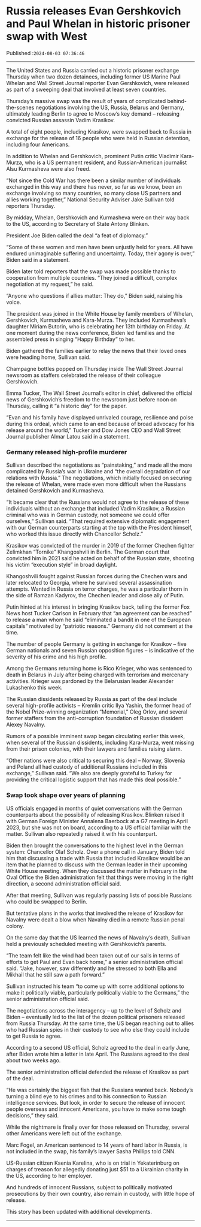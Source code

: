 # Russia releases Evan Gershkovich and Paul Whelan in historic prisoner swap with West

Published :`2024-08-03 07:36:46`

---

The United States and Russia carried out a historic prisoner exchange Thursday when two dozen detainees, including former US Marine Paul Whelan and Wall Street Journal reporter Evan Gershkovich, were released as part of a sweeping deal that involved at least seven countries.

Thursday’s massive swap was the result of years of complicated behind-the-scenes negotiations involving the US, Russia, Belarus and Germany, ultimately leading Berlin to agree to Moscow’s key demand – releasing convicted Russian assassin Vadim Krasikov.

A total of eight people, including Krasikov, were swapped back to Russia in exchange for the release of 16 people who were held in Russian detention, including four Americans.

In addition to Whelan and Gershkovich, prominent Putin critic Vladimir Kara-Murza, who is a US permanent resident, and Russian-American journalist Alsu Kurmasheva were also freed.

“Not since the Cold War has there been a similar number of individuals exchanged in this way and there has never, so far as we know, been an exchange involving so many countries, so many close US partners and allies working together,” National Security Adviser Jake Sullivan told reporters Thursday.

By midday, Whelan, Gershkovich and Kurmasheva were on their way back to the US, according to Secretary of State Antony Blinken.

President Joe Biden called the deal “a feat of diplomacy.”

“Some of these women and men have been unjustly held for years. All have endured unimaginable suffering and uncertainty. Today, their agony is over,” Biden said in a statement.

Biden later told reporters that the swap was made possible thanks to cooperation from multiple countries. “They joined a difficult, complex negotiation at my request,” he said.

“Anyone who questions if allies matter: They do,” Biden said, raising his voice.

The president was joined in the White House by family members of Whelan, Gershkovich, Kurmasheva and Kara-Murza. They included Kurmasheva’s daughter Miriam Butorin, who is celebrating her 13th birthday on Friday. At one moment during the news conference, Biden led families and the assembled press in singing “Happy Birthday” to her.

Biden gathered the families earlier to relay the news that their loved ones were heading home, Sullivan said.

Champagne bottles popped on Thursday inside The Wall Street Journal newsroom as staffers celebrated the release of their colleague Gershkovich.

Emma Tucker, The Wall Street Journal’s editor in chief, delivered the official news of Gershkovich’s freedom to the newsroom just before noon on Thursday, calling it “a historic day” for the paper.

“Evan and his family have displayed unrivaled courage, resilience and poise during this ordeal, which came to an end because of broad advocacy for his release around the world,” Tucker and Dow Jones CEO and Wall Street Journal publisher Almar Latou said in a statement.

### Germany released high-profile murderer

Sullivan described the negotiations as “painstaking,” and made all the more complicated by Russia’s war in Ukraine and “the overall degradation of our relations with Russia.” The negotiations, which initially focused on securing the release of Whelan, were made even more difficult when the Russians detained Gershkovich and Kurmasheva.

“It became clear that the Russians would not agree to the release of these individuals without an exchange that included Vadim Krasikov, a Russian criminal who was in German custody, not someone we could offer ourselves,” Sullivan said. “That required extensive diplomatic engagement with our German counterparts starting at the top with the President himself, who worked this issue directly with Chancellor Scholz.”

Krasikov was convicted of the murder in 2019 of the former Chechen fighter Zelimkhan “Tornike” Khangoshvili in Berlin. The German court that convicted him in 2021 said he acted on behalf of the Russian state, shooting his victim “execution style” in broad daylight.

Khangoshvili fought against Russian forces during the Chechen wars and later relocated to Georgia, where he survived several assassination attempts. Wanted in Russia on terror charges, he was a particular thorn in the side of Ramzan Kadyrov, the Chechen leader and close ally of Putin.

Putin hinted at his interest in bringing Krasikov back, telling the former Fox News host Tucker Carlson in February that “an agreement can be reached” to release a man whom he said “eliminated a bandit in one of the European capitals” motivated by “patriotic reasons.” Germany did not comment at the time.

The number of people Germany is getting in exchange for Krasikov – five German nationals and seven Russian opposition figures – is indicative of the severity of his crime and his high profile.

Among the Germans returning home is Rico Krieger, who was sentenced to death in Belarus in July after being charged with terrorism and mercenary activities. Krieger was pardoned by the Belarusian leader Alexander Lukashenko this week.

The Russian dissidents released by Russia as part of the deal include several high-profile activists – Kremlin critic Ilya Yashin, the former head of the Nobel Prize-winning organization “Memorial,” Oleg Orlov, and several former staffers from the anti-corruption foundation of Russian dissident Alexey Navalny.

Rumors of a possible imminent swap began circulating earlier this week, when several of the Russian dissidents, including Kara-Murza, went missing from their prison colonies, with their lawyers and families raising alarm.

“Other nations were also critical to securing this deal – Norway, Slovenia and Poland all had custody of additional Russians included in this exchange,” Sullivan said. “We also are deeply grateful to Turkey for providing the critical logistic support that has made this deal possible.”

### Swap took shape over years of planning

US officials engaged in months of quiet conversations with the German counterparts about the possibility of releasing Krasikov. Blinken raised it with German Foreign Minister Annalena Baerbock at a G7 meeting in April 2023, but she was not on board, according to a US official familiar with the matter. Sullivan also repeatedly raised it with his counterpart.

Biden then brought the conversations to the highest level in the German system: Chancellor Olaf Scholz. Over a phone call in January, Biden told him that discussing a trade with Russia that included Krasikov would be an item that he planned to discuss with the German leader in their upcoming White House meeting. When they discussed the matter in February in the Oval Office the Biden administration felt that things were moving in the right direction, a second administration official said.

After that meeting, Sullivan was regularly passing lists of possible Russians who could be swapped to Berlin.

But tentative plans in the works that involved the release of Krasikov for Navalny were dealt a blow when Navalny died in a remote Russian penal colony.

On the same day that the US learned the news of Navalny’s death, Sullivan held a previously scheduled meeting with Gershkovich’s parents.

“The team felt like the wind had been taken out of our sails in terms of efforts to get Paul and Evan back home,” a senior administration official said. “Jake, however, saw differently and he stressed to both Ella and Mikhail that he still saw a path forward.”

Sullivan instructed his team “to come up with some additional options to make it politically viable, particularly politically viable to the Germans,” the senior administration official said.

The negotiations across the interagency – up to the level of Scholz and Biden – eventually led to the list of the dozen political prisoners released from Russia Thursday. At the same time, the US began reaching out to allies who had Russian spies in their custody to see who else they could include to get Russia to agree.

According to a second US official, Scholz agreed to the deal in early June, after Biden wrote him a letter in late April. The Russians agreed to the deal about two weeks ago.

The senior administration official defended the release of Krasikov as part of the deal.

“He was certainly the biggest fish that the Russians wanted back. Nobody’s turning a blind eye to his   crimes and to his connection to Russian intelligence services. But look, in order to secure the release of innocent people overseas and innocent Americans, you have to make some tough decisions,” they said.

While the nightmare is finally over for those released on Thursday, several other Americans were left out of the exchange.

Marc Fogel, an American sentenced to 14 years of hard labor in Russia, is not included in the swap, his family’s lawyer Sasha Phillips told CNN.

US-Russian citizen Ksenia Karelina, who is on trial in Yekaterinburg on charges of treason for allegedly donating just $51 to a Ukrainian charity in the US, according to her employer.

And hundreds of innocent Russians, subject to politically motivated prosecutions by their own country, also remain in custody, with little hope of release.

This story has been updated with additional developments.

---


